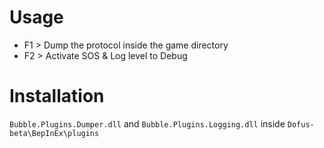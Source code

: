 # Usage
- F1 > Dump the protocol inside the game directory
- F2 > Activate SOS & Log level to Debug


# Installation 
`Bubble.Plugins.Dumper.dll` and `Bubble.Plugins.Logging.dll` inside `Dofus-beta\BepInEx\plugins`
